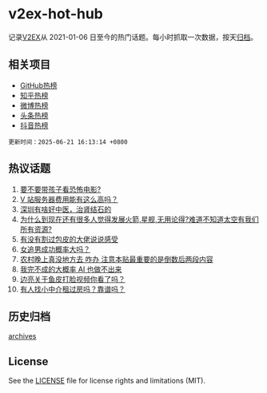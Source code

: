 # v2ex-hot-hub

 记录[V2EX](https://www.v2ex.com/)从 2021-01-06 日至今的热门话题。每小时抓取一次数据，按天[归档](archives)。
 
 ## 相关项目

- [GitHub热榜](https://github.com/lonnyzhang423/github-hot-hub)
- [知乎热榜](https://github.com/lonnyzhang423/zhihu-hot-hub)
- [微博热榜](https://github.com/lonnyzhang423/weibo-hot-hub)
- [头条热榜](https://github.com/lonnyzhang423/toutiao-hot-hub)
- [抖音热榜](https://github.com/lonnyzhang423/douyin-hot-hub)


 `更新时间：2025-06-21 16:13:14 +0800`

## 热议话题

1. [要不要带孩子看恐怖电影?](https://www.v2ex.com/t/1139950)
1. [V 站服务器费用能有这么高吗？](https://www.v2ex.com/t/1139988)
1. [深圳有啥好中医，治肾结石的](https://www.v2ex.com/t/1139983)
1. [为什么到现在还有很多人觉得发展火箭,星舰,无用论得?难道不知道太空有我们所有资源?](https://www.v2ex.com/t/1139945)
1. [有没有割过包皮的大佬说说感受](https://www.v2ex.com/t/1140073)
1. [女追男成功概率大吗？](https://www.v2ex.com/t/1140058)
1. [农村晚上真没地方去 咋办 注意本贴最重要的是倒数后两段内容](https://www.v2ex.com/t/1140028)
1. [我完不成的大概率 AI 也做不出来](https://www.v2ex.com/t/1140068)
1. [边亮关于鱼皮打脸视频你看了吗？](https://www.v2ex.com/t/1139975)
1. [有人找小中介租过房吗？靠谱吗？](https://www.v2ex.com/t/1139960)

## 历史归档

[archives](archives)

## License

See the [LICENSE](LICENSE) file for license rights and limitations (MIT).
